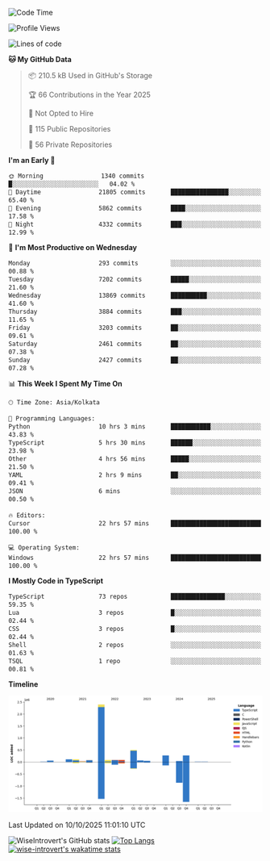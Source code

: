 <!--START_SECTION:waka-->
![Code Time](http://img.shields.io/badge/Code%20Time-4%2C372%20hrs%2027%20mins-blue)

![Profile Views](http://img.shields.io/badge/Profile%20Views-0-blue)

![Lines of code](https://img.shields.io/badge/From%20Hello%20World%20I%27ve%20Written-4.2%20million%20lines%20of%20code-blue)

**🐱 My GitHub Data** 

> 📦 210.5 kB Used in GitHub's Storage 
 > 
> 🏆 66 Contributions in the Year 2025
 > 
> 🚫 Not Opted to Hire
 > 
> 📜 115 Public Repositories 
 > 
> 🔑 56 Private Repositories 
 > 
**I'm an Early 🐤** 

```text
🌞 Morning                1340 commits        █░░░░░░░░░░░░░░░░░░░░░░░░   04.02 % 
🌆 Daytime                21805 commits       ████████████████░░░░░░░░░   65.40 % 
🌃 Evening                5862 commits        ████░░░░░░░░░░░░░░░░░░░░░   17.58 % 
🌙 Night                  4332 commits        ███░░░░░░░░░░░░░░░░░░░░░░   12.99 % 
```
📅 **I'm Most Productive on Wednesday** 

```text
Monday                   293 commits         ░░░░░░░░░░░░░░░░░░░░░░░░░   00.88 % 
Tuesday                  7202 commits        █████░░░░░░░░░░░░░░░░░░░░   21.60 % 
Wednesday                13869 commits       ██████████░░░░░░░░░░░░░░░   41.60 % 
Thursday                 3884 commits        ███░░░░░░░░░░░░░░░░░░░░░░   11.65 % 
Friday                   3203 commits        ██░░░░░░░░░░░░░░░░░░░░░░░   09.61 % 
Saturday                 2461 commits        ██░░░░░░░░░░░░░░░░░░░░░░░   07.38 % 
Sunday                   2427 commits        ██░░░░░░░░░░░░░░░░░░░░░░░   07.28 % 
```


📊 **This Week I Spent My Time On** 

```text
🕑︎ Time Zone: Asia/Kolkata

💬 Programming Languages: 
Python                   10 hrs 3 mins       ███████████░░░░░░░░░░░░░░   43.83 % 
TypeScript               5 hrs 30 mins       ██████░░░░░░░░░░░░░░░░░░░   23.98 % 
Other                    4 hrs 56 mins       █████░░░░░░░░░░░░░░░░░░░░   21.50 % 
YAML                     2 hrs 9 mins        ██░░░░░░░░░░░░░░░░░░░░░░░   09.41 % 
JSON                     6 mins              ░░░░░░░░░░░░░░░░░░░░░░░░░   00.50 % 

🔥 Editors: 
Cursor                   22 hrs 57 mins      █████████████████████████   100.00 % 

💻 Operating System: 
Windows                  22 hrs 57 mins      █████████████████████████   100.00 % 
```

**I Mostly Code in TypeScript** 

```text
TypeScript               73 repos            ███████████████░░░░░░░░░░   59.35 % 
Lua                      3 repos             █░░░░░░░░░░░░░░░░░░░░░░░░   02.44 % 
CSS                      3 repos             █░░░░░░░░░░░░░░░░░░░░░░░░   02.44 % 
Shell                    2 repos             ░░░░░░░░░░░░░░░░░░░░░░░░░   01.63 % 
TSQL                     1 repo              ░░░░░░░░░░░░░░░░░░░░░░░░░   00.81 % 
```



**Timeline**

![Lines of Code chart](https://raw.githubusercontent.com/wise-introvert/wise-introvert/master/assets/bar_graph.png)


 Last Updated on 10/10/2025 11:01:10 UTC
<!--END_SECTION:waka-->

![WiseIntrovert's GitHub stats](https://github-readme-stats.vercel.app/api?username=wise-introvert&count_private=true&show_icons=true)
[![Top Langs](https://github-readme-stats.vercel.app/api/top-langs/?username=wise-introvert&langs_count=10)](https://github.com/anuraghazra/github-readme-stats)
[![wise-introvert's wakatime stats](https://github-readme-stats.vercel.app/api/wakatime?username=wiseintrovert)](https://github.com/anuraghazra/github-readme-stats)
